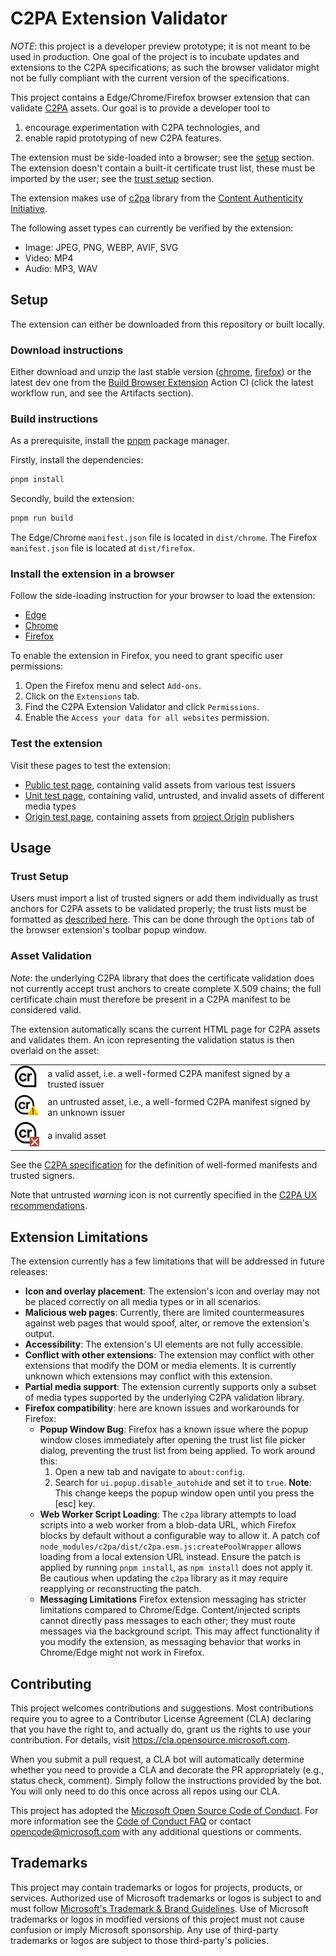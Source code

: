 # C2PA Extension Validator

*NOTE*: this project is a developer preview prototype; it is not meant to be used in production. One goal of the project is to incubate updates and extensions to the C2PA specifications; as such the browser validator might not be fully compliant with the current version of the specifications.

This project contains a Edge/Chrome/Firefox browser extension that can validate [C2PA](https://c2pa.org) assets. Our goal is to provide a developer tool to

1. encourage experimentation with C2PA technologies, and
2. enable rapid prototyping of new C2PA features.

The extension must be side-loaded into a browser; see the [setup](#setup) section. The extension doesn't contain a built-it certificate trust list, these must be imported by the user; see the [trust setup](#trust-setup) section.  

The extension makes use of [c2pa](https://github.com/contentauth/c2pa-js) library from the [Content Authenticity Initiative](https://github.com/contentauth).

The following asset types can currently be verified by the extension:

* Image: JPEG, PNG, WEBP, AVIF, SVG
* Video: MP4
* Audio: MP3, WAV

## Setup

The extension can either be downloaded from this repository or built locally. 

### Download instructions

Either download and unzip the last stable version ([chrome](TODO), [firefox](TODO)) or the latest dev one from the [Build Browser Extension](https://github.com/microsoft/c2pa-extension-validator/actions/workflows/ci.yml) Action CI (click the latest workflow run, and see the Artifacts section).   

### Build instructions

As a prerequisite, install the [pnpm](https://pnpm.io/installation) package manager.

Firstly, install the dependencies:
```bash
pnpm install
```

Secondly, build the extension:
```bash
pnpm run build
```
The Edge/Chrome `manifest.json` file is located in `dist/chrome`. The Firefox `manifest.json` file is located at `dist/firefox`.

### Install the extension in a browser

Follow the side-loading instruction for your browser to load the extension:

* [Edge](https://learn.microsoft.com/en-us/microsoft-edge/extensions-chromium/getting-started/extension-sideloading)  
* [Chrome](https://developer.chrome.com/docs/extensions/mv3/getstarted/development-basics/#load-unpacked)  
* [Firefox](https://extensionworkshop.com/documentation/develop/temporary-installation-in-firefox/)

To enable the extension in Firefox, you need to grant specific user permissions:

  1. Open the Firefox menu and select `Add-ons`.
  2. Click on the `Extensions` tab.
  3. Find the C2PA Extension Validator and click `Permissions`.
  4. Enable the `Access your data for all websites` permission.

### Test the extension

Visit these pages to test the extension:

* [Public test page](./test/public-tests.html), containing valid assets from various test issuers
* [Unit test page](./test/unit-tests.html), containing valid, untrusted, and invalid assets of different media types
* [Origin test page](./test/origin-tests.html), containing assets from [project Origin](https://www.originproject.info/) publishers

## Usage

### Trust Setup

Users must import a list of trusted signers or add them individually as trust anchors for C2PA assets to be validated properly; the trust lists must be formatted as [described here](https://github.com/christianpaquin/c2pa-explorations/blob/main/trust-lists/trust-lists.md). This can be done through the `Options` tab of the browser extension's toolbar popup window.

### Asset Validation

*Note*: the underlying C2PA library that does the certificate validation does not currently accept trust anchors to create complete X.509 chains; the full certificate chain must therefore be present in a C2PA manifest to be considered valid.

The extension automatically scans the current HTML page for C2PA assets and validates them. An icon representing the validation status is then overlaid on the asset:

|                                                                  |                                                                                     |
|------------------------------------------------------------------|-------------------------------------------------------------------------------------|
| <img src="./public/icons/cr.svg" alt="valid icon" width="50">    | a valid asset, i.e. a well-formed C2PA manifest signed by a trusted issuer          |
| <img src="./public/icons/cr!.svg" alt="warning icon" width="50"> | an untrusted asset, i.e., a well-formed C2PA manifest signed by an unknown issuer |
| <img src="./public/icons/crx.svg" alt="invalid icon" width="50"> | a invalid asset                                                                     |

See the [C2PA specification](https://c2pa.org/specifications/specifications/2.0/specs/C2PA_Specification.html#_statements_by_a_validator) for the definition of well-formed manifests and trusted signers.

Note that untrusted *warning* icon is not currently specified in the [C2PA UX recommendations](https://c2pa.org/specifications/specifications/1.4/ux/UX_Recommendations.html).

## Extension Limitations

The extension currently has a few limitations that will be addressed in future releases:

* **Icon and overlay placement**: The extension's icon and overlay may not be placed correctly on all media types or in all scenarios.
* **Malicious web pages**: Currently, there are limited countermeasures against web pages that would spoof, alter, or remove the extension's output.
* **Accessibility**: The extension's UI elements are not fully accessible.
* **Conflict with other extensions**: The extension may conflict with other extensions that modify the DOM or media elements. It is currently unknown which extensions may conflict with this extension.
* **Partial media support**: The extension currently supports only a subset of media types supported by the underlying C2PA validation library.
* **Firefox compatibility**: here are known issues and workarounds for Firefox:
  * **Popup Window Bug**: Firefox has a known issue where the popup window closes immediately after opening the trust list file picker dialog, preventing the trust list from being applied. To work around this:
    1. Open a new tab and navigate to `about:config`.
    2. Search for `ui.popup.disable_autohide` and set it to `true`. **Note**: This change keeps the popup window open until you press the [esc] key.
  * **Web Worker Script Loading**: The `c2pa` library attempts to load scripts into a web worker from a blob-data URL, which Firefox blocks by default without a configurable way to allow it. A patch cof `node_modules/c2pa/dist/c2pa.esm.js:createPoolWrapper` allows loading from a local extension URL instead. Ensure the patch is applied by running `pnpm install`, as `npm install` does not apply it. Be cautious when updating the `c2pa` library as it may require reapplying or reconstructing the patch.
  * **Messaging Limitations** Firefox extension messaging has stricter limitations compared to Chrome/Edge. Content/injected scripts cannot directly pass messages to each other; they must route messages via the background script. This may affect functionality if you modify the extension, as messaging behavior that works in Chrome/Edge might not work in Firefox.

## Contributing

This project welcomes contributions and suggestions.  Most contributions require you to agree to a
Contributor License Agreement (CLA) declaring that you have the right to, and actually do, grant us
the rights to use your contribution. For details, visit <https://cla.opensource.microsoft.com>.

When you submit a pull request, a CLA bot will automatically determine whether you need to provide
a CLA and decorate the PR appropriately (e.g., status check, comment). Simply follow the instructions
provided by the bot. You will only need to do this once across all repos using our CLA.

This project has adopted the [Microsoft Open Source Code of Conduct](https://opensource.microsoft.com/codeofconduct/).
For more information see the [Code of Conduct FAQ](https://opensource.microsoft.com/codeofconduct/faq/) or
contact [opencode@microsoft.com](mailto:opencode@microsoft.com) with any additional questions or comments.

## Trademarks

This project may contain trademarks or logos for projects, products, or services. Authorized use of Microsoft
trademarks or logos is subject to and must follow
[Microsoft's Trademark & Brand Guidelines](https://www.microsoft.com/en-us/legal/intellectualproperty/trademarks/usage/general).
Use of Microsoft trademarks or logos in modified versions of this project must not cause confusion or imply Microsoft sponsorship.
Any use of third-party trademarks or logos are subject to those third-party's policies.
